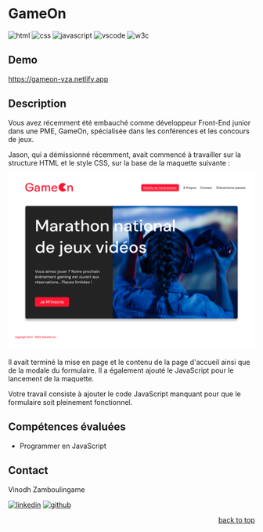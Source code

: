 <a name="readme-top"></a>

# GameOn

![html][html5-badge]
![css][css3-badge]
![javascript][javascript-badge]
![vscode][vscode-badge]
![w3c][w3c-badge]

## Demo

https://gameon-vza.netlify.app

## Description

Vous avez récemment été embauché comme développeur Front-End junior dans une PME, GameOn, spécialisée dans les conférences et les concours de jeux.

Jason, qui a démissionné récemment, avait commencé à travailler sur la structure HTML et le style CSS, sur la base de la maquette suivante :

![Maquette](./img/maquette.png)

Il avait terminé la mise en page et le contenu de la page d'accueil ainsi que de la modale du formulaire. Il a également ajouté le JavaScript pour le lancement de la maquette.

Votre travail consiste à ajouter le code JavaScript manquant pour que le formulaire soit pleinement fonctionnel.

## Compétences évaluées

- Programmer en JavaScript

## Contact

Vinodh Zamboulingame

[![linkedin][linkedin-badge]][linkedin-url]
[![github][github-badge]][github-url]

<p align="right"><a href="#readme-top">back to top</a></p>

<!-- BADGE LINKS -->

[html5-badge]: https://img.shields.io/badge/HTML5-E34F26?style=for-the-badge&logo=html5&logoColor=white
[css3-badge]: https://img.shields.io/badge/CSS3-1572B6?style=for-the-badge&logo=css3&logoColor=white
[javascript-badge]: https://img.shields.io/badge/JavaScript-323330?style=for-the-badge&logo=javascript&logoColor=F7DF1E
[vscode-badge]: https://img.shields.io/badge/Made%20with-VSCode-1f425f.svg?style=for-the-badge&logoColor=white
[w3c-badge]: https://img.shields.io/w3c-validation/default?style=for-the-badge&logoColor=white&targetUrl=https%3A%2F%2Fgameon-vza.netlify.app
[linkedin-badge]: https://img.shields.io/badge/LinkedIn-0077B5?style=for-the-badge&logo=linkedin&logoColor=white
[linkedin-url]: https://www.linkedin.com/in/vzamboulingame
[github-badge]: https://img.shields.io/badge/GitHub-0a0a0a?style=for-the-badge&logo=github&logoColor=white
[github-url]: https://github.com/vzamboulingame
